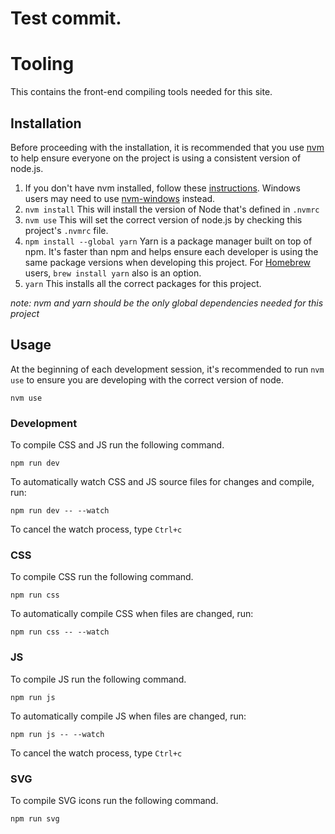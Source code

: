 # Test commit.

# Tooling

This contains the front-end compiling tools needed for this site.

## Installation
Before proceeding with the installation, it is recommended that you use [nvm](https://github.com/creationix/nvm) to help ensure everyone on the project is using a consistent version of node.js.

1. If you don't have nvm installed, follow these [instructions](https://github.com/creationix/nvm#install-script). Windows users may need to use [nvm-windows](https://github.com/coreybutler/nvm-windows) instead.
1. `nvm install` This will install the version of Node that's defined in `.nvmrc`
1. `nvm use` This will set the correct version of node.js by checking this project's `.nvmrc` file.
1. `npm install --global yarn` Yarn is a package manager built on top of npm. It's faster than npm and helps ensure each developer is using the same package versions when developing this project. For [Homebrew](http://brew.sh/) users, `brew install yarn` also is an option.
1. `yarn` This installs all the correct packages for this project.

*note: nvm and yarn should be the only global dependencies needed for this project*


## Usage
At the beginning of each development session, it's recommended to run `nvm use` to ensure you are developing with the correct version of node.

```
nvm use
```


### Development
To compile CSS and JS run the following command.

```
npm run dev
```

To automatically watch CSS and JS source files for changes and compile, run:

```
npm run dev -- --watch
```

To cancel the watch process, type `Ctrl+c`


### CSS
To compile CSS run the following command.

```
npm run css
```

To automatically compile CSS when files are changed, run:

```
npm run css -- --watch
```


### JS
To compile JS run the following command.

```
npm run js
```

To automatically compile JS when files are changed, run:

```
npm run js -- --watch
```

To cancel the watch process, type `Ctrl+c`


### SVG
To compile SVG icons run the following command.

```
npm run svg
```
